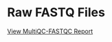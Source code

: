 # Raw FASTQ Files

[View MultiQC-FASTQC Report](https://htmlpreview.github.io/?https://raw.githubusercontent.com/philippinespire/pire_cssl_data_processing/main/atherinomorus_endrachtensis/Multi_FASTQC/multiqc_report_.fq.gz.html?token=GHSAT0AAAAAAB276YVKX5QNKCRAUNUAY7ROY3MKRWQ)
